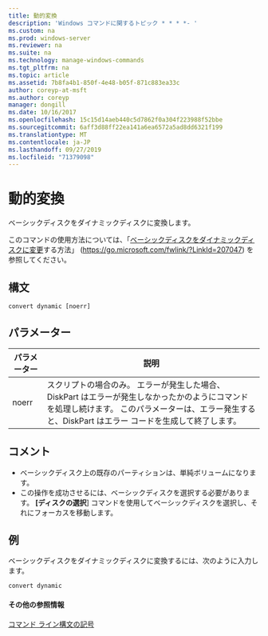 ```yaml
---
title: 動的変換
description: 'Windows コマンドに関するトピック * * * *- '
ms.custom: na
ms.prod: windows-server
ms.reviewer: na
ms.suite: na
ms.technology: manage-windows-commands
ms.tgt_pltfrm: na
ms.topic: article
ms.assetid: 7b8fa4b1-850f-4e48-b05f-871c883ea33c
author: coreyp-at-msft
ms.author: coreyp
manager: dongill
ms.date: 10/16/2017
ms.openlocfilehash: 15c15d14aeb440c5d7862f0a304f223988f52bbe
ms.sourcegitcommit: 6aff3d88ff22ea141a6ea6572a5ad8dd6321f199
ms.translationtype: MT
ms.contentlocale: ja-JP
ms.lasthandoff: 09/27/2019
ms.locfileid: "71379098"
---
```

# <a name="convert-dynamic"></a>動的変換



ベーシックディスクをダイナミックディスクに変換します。

このコマンドの使用方法については、「[ベーシックディスクをダイナミックディスクに変更](https://go.microsoft.com/fwlink/?LinkId=207047)する方法」 (https://go.microsoft.com/fwlink/?LinkId=207047) を参照してください。

## <a name="syntax"></a>構文

```
convert dynamic [noerr]
```

## <a name="parameters"></a>パラメーター

|パラメーター|説明|
|---------|-----------|
|noerr|スクリプトの場合のみ。 エラーが発生した場合、DiskPart はエラーが発生しなかったかのようにコマンドを処理し続けます。 このパラメーターは、エラー発生すると、DiskPart はエラー コードを生成して終了します。|

## <a name="remarks"></a>コメント

-   ベーシックディスク上の既存のパーティションは、単純ボリュームになります。
-   この操作を成功させるには、ベーシックディスクを選択する必要があります。 **[ディスクの選択**] コマンドを使用してベーシックディスクを選択し、それにフォーカスを移動します。

## <a name="BKMK_examples"></a>例

ベーシックディスクをダイナミックディスクに変換するには、次のように入力します。
```
convert dynamic
```

#### <a name="additional-references"></a>その他の参照情報

[コマンド ライン構文の記号](command-line-syntax-key.md)

